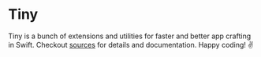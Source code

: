 # Tiny

Tiny is a bunch of extensions and utilities for faster and better app crafting in Swift. Checkout [sources](/source) for details and documentation. Happy coding! ✌️